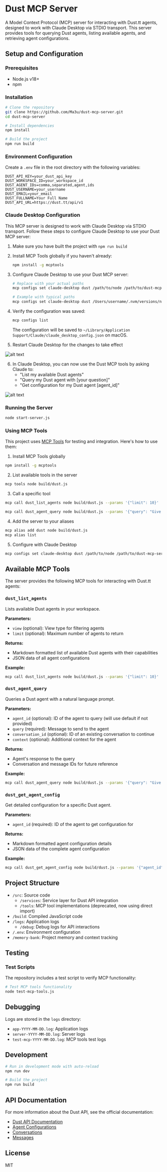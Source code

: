 

# Dust MCP Server

A Model Context Protocol (MCP) server for interacting with Dust.tt agents, designed to work with Claude Desktop via STDIO transport. This server provides tools for querying Dust agents, listing available agents, and retrieving agent configurations.

## Setup and Configuration

### Prerequisites

- Node.js v18+
- npm

### Installation

```bash
# Clone the repository
git clone https://github.com/Ma3u/dust-mcp-server.git
cd dust-mcp-server

# Install dependencies
npm install

# Build the project
npm run build
```

### Environment Configuration

Create a `.env` file in the root directory with the following variables:

```env
DUST_API_KEY=your_dust_api_key
DUST_WORKSPACE_ID=your_workspace_id
DUST_AGENT_IDs=comma,separated,agent,ids
DUST_USERNAME=your_username
DUST_EMAIL=your_email
DUST_FULLNAME=Your Full Name
DUST_API_URL=https://dust.tt/api/v1
```

### Claude Desktop Configuration

This MCP server is designed to work with Claude Desktop via STDIO transport. Follow these steps to configure Claude Desktop to use your Dust MCP server:

1. Make sure you have built the project with `npm run build`

2. Install MCP Tools globally if you haven't already:

   ```bash
   npm install -g mcptools
   ```

3. Configure Claude Desktop to use your Dust MCP server:

   ```bash
   # Replace with your actual paths
   mcp configs set claude-desktop dust /path/to/node /path/to/dust-mcp-server/build/dust.js

   # Example with typical paths
   mcp configs set claude-desktop dust /Users/username/.nvm/versions/node/v18.16.0/bin/node /Users/username/projects/dust-mcp-server/build/dust.js
   ```

4. Verify the configuration was saved:

   ```bash
   mcp configs list
   ```

   The configuration will be saved to `~/Library/Application Support/Claude/claude_desktop_config.json` on macOS.

5. Restart Claude Desktop for the changes to take effect

![alt text](image-1.png)

6. In Claude Desktop, you can now use the Dust MCP tools by asking Claude to:
   - "List my available Dust agents"
   - "Query my Dust agent with [your question]"
   - "Get configuration for my Dust agent [agent_id]"

![alt text](image-2.png)

### Running the Server

```bash
node start-server.js
```

### Using MCP Tools

This project uses [MCP Tools](https://github.com/f/mcptools) for testing and integration. Here's how to use them:

1. Install MCP Tools globally

```bash
npm install -g mcptools
```

2. List available tools in the server

```bash
mcp tools node build/dust.js
```

3. Call a specific tool

```bash
mcp call dust_list_agents node build/dust.js --params '{"limit": 10}'

mcp call dust_agent_query node build/dust.js --params '{"query": "Give me a summary"}'
```

4. Add the server to your aliases

```bash
mcp alias add dust node build/dust.js
mcp alias list
```

5. Configure with Claude Desktop

```bash
mcp configs set claude-desktop dust /path/to/node /path/to/dust-mcp-server/build/dust.js
```

## Available MCP Tools

The server provides the following MCP tools for interacting with Dust.tt agents:

### `dust_list_agents`

Lists available Dust agents in your workspace.

**Parameters:**

- `view` (optional): View type for filtering agents
- `limit` (optional): Maximum number of agents to return

**Returns:**

- Markdown formatted list of available Dust agents with their capabilities
- JSON data of all agent configurations

**Example:**

```bash
mcp call dust_list_agents node build/dust.js --params '{"limit": 10}'
```

### `dust_agent_query`

Queries a Dust agent with a natural language prompt.

**Parameters:**

- `agent_id` (optional): ID of the agent to query (will use default if not provided)
- `query` (required): Message to send to the agent
- `conversation_id` (optional): ID of an existing conversation to continue
- `context` (optional): Additional context for the agent

**Returns:**

- Agent's response to the query
- Conversation and message IDs for future reference

**Example:**

```bash
mcp call dust_agent_query node build/dust.js --params '{"query": "Give me a summary of the Dust API"}'
```

### `dust_get_agent_config`

Get detailed configuration for a specific Dust agent.

**Parameters:**

- `agent_id` (required): ID of the agent to get configuration for

**Returns:**

- Markdown formatted agent configuration details
- JSON data of the complete agent configuration

**Example:**

```bash
mcp call dust_get_agent_config node build/dust.js --params '{"agent_id": "agent-id-123"}'
```

## Project Structure

- `/src`: Source code
  - `/services`: Service layer for Dust API integration
  - `/tools`: MCP tool implementations (deprecated, now using direct import)
- `/build`: Compiled JavaScript code
- `/logs`: Application logs
  - `/debug`: Debug logs for API interactions
- `/.env`: Environment configuration
- `/memory-bank`: Project memory and context tracking

## Testing

### Test Scripts

The repository includes a test script to verify MCP functionality:

```bash
# Test MCP tools functionality
node test-mcp-tools.js
```

## Debugging

Logs are stored in the `logs` directory:

- `app-YYYY-MM-DD.log`: Application logs
- `server-YYYY-MM-DD.log`: Server logs
- `test-mcp-YYYY-MM-DD.log`: MCP tools test logs

## Development

```bash
# Run in development mode with auto-reload
npm run dev

# Build the project
npm run build
```

## API Documentation

For more information about the Dust API, see the official documentation:

- [Dust API Documentation](https://docs.dust.tt/reference/openapi)
- [Agent Configurations](https://docs.dust.tt/reference/get_api-v1-w-wid-assistant-agent-configurations-sid)
- [Conversations](https://docs.dust.tt/reference/post_api-v1-w-wid-assistant-conversations)
- [Messages](https://docs.dust.tt/reference/post_api-v1-w-wid-assistant-conversations-cid-messages)

## License

MIT